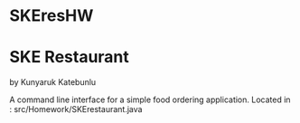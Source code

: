 # SKEresHW
 # SKE Restaurant
 by Kunyaruk Katebunlu

 A command line interface for a simple food ordering application.
 Located in : src/Homework/SKErestaurant.java